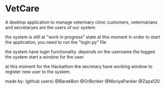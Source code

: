 # VetCare
A desktop application to manage veterinary clinic
customers, veterinarians and secretaryes are the users of our system

the system is still at "work in progress" state
at this moment in order to start the application, you need to run the "login.py" file

the system have login functionality.
depends on the username the logged the system start a window for the user.

at this moment for the Hackathon the secretary have working window to register new user to the system.


made by: (github users)
@BarakBon
@OrBonker
@MoriyaPanker
@Zapa120
